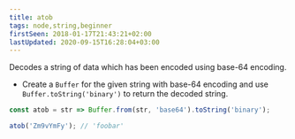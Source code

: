 ```yaml
---
title: atob
tags: node,string,beginner
firstSeen: 2018-01-17T21:43:21+02:00
lastUpdated: 2020-09-15T16:28:04+03:00
---
```


Decodes a string of data which has been encoded using base-64 encoding.

- Create a `Buffer` for the given string with base-64 encoding and use `Buffer.toString('binary')` to return the decoded string.

```js
const atob = str => Buffer.from(str, 'base64').toString('binary');
```

```js
atob('Zm9vYmFy'); // 'foobar'
```
